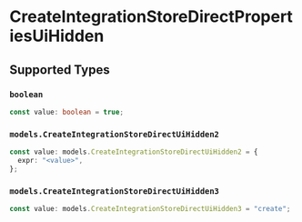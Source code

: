 # CreateIntegrationStoreDirectPropertiesUiHidden


## Supported Types

### `boolean`

```typescript
const value: boolean = true;
```

### `models.CreateIntegrationStoreDirectUiHidden2`

```typescript
const value: models.CreateIntegrationStoreDirectUiHidden2 = {
  expr: "<value>",
};
```

### `models.CreateIntegrationStoreDirectUiHidden3`

```typescript
const value: models.CreateIntegrationStoreDirectUiHidden3 = "create";
```

